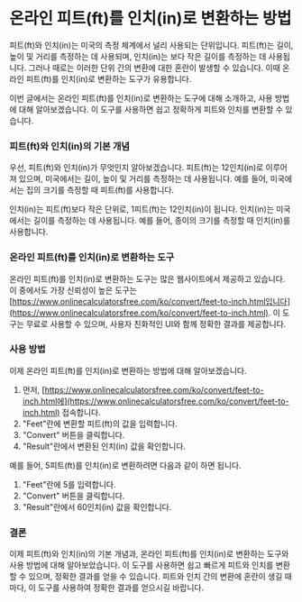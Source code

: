 온라인 피트(ft)를 인치(in)로 변환하는 방법
===========================

피트(ft)와 인치(in)는 미국의 측정 체계에서 널리 사용되는 단위입니다. 피트(ft)는 길이, 높이 및 거리를 측정하는 데 사용되며, 인치(in)는 보다 작은 길이를 측정하는 데 사용됩니다. 그러나 때로는 이러한 단위 간의 변환에 대한 혼란이 발생할 수 있습니다. 이때 온라인 피트(ft)를 인치(in)로 변환하는 도구가 유용합니다.

이번 글에서는 온라인 피트(ft)를 인치(in)로 변환하는 도구에 대해 소개하고, 사용 방법에 대해 알아보겠습니다. 이 도구를 사용하면 쉽고 정확하게 피트와 인치를 변환할 수 있습니다.

### 피트(ft)와 인치(in)의 기본 개념

우선, 피트(ft)와 인치(in)가 무엇인지 알아보겠습니다. 피트(ft)는 12인치(in)로 이루어져 있으며, 미국에서는 길이, 높이 및 거리를 측정하는 데 사용됩니다. 예를 들어, 미국에서는 집의 크기를 측정할 때 피트(ft)를 사용합니다.

인치(in)는 피트(ft)보다 작은 단위로, 1피트(ft)는 12인치(in)이 됩니다. 인치(in)는 미국에서는 길이를 측정하는 데 사용됩니다. 예를 들어, 종이의 크기를 측정할 때 인치(in)를 사용합니다.

### 온라인 피트(ft)를 인치(in)로 변환하는 도구

온라인 피트(ft)를 인치(in)로 변환하는 도구는 많은 웹사이트에서 제공하고 있습니다. 이 중에서도 가장 신뢰성이 높은 도구는 [https://www.onlinecalculatorsfree.com/ko/convert/feet-to-inch.html입니다](https://www.onlinecalculatorsfree.com/ko/convert/feet-to-inch.html). 이 도구는 무료로 사용할 수 있으며, 사용자 친화적인 UI와 함께 정확한 결과를 제공합니다.

### 사용 방법

이제 온라인 피트(ft)를 인치(in)로 변환하는 방법에 대해 알아보겠습니다.

1. 먼저, [https://www.onlinecalculatorsfree.com/ko/convert/feet-to-inch.html에](https://www.onlinecalculatorsfree.com/ko/convert/feet-to-inch.html) 접속합니다.
2. "Feet"란에 변환할 피트(ft)의 값을 입력합니다.
3. "Convert" 버튼을 클릭합니다.
4. "Result"란에서 변환된 인치(in) 값을 확인합니다.

예를 들어, 5피트(ft)를 인치(in)로 변환하려면 다음과 같이 하면 됩니다.

1. "Feet"란에 5를 입력합니다.
2. "Convert" 버튼을 클릭합니다.
3. "Result"란에서 60인치(in) 값을 확인합니다.

### 결론

이제 피트(ft)와 인치(in)의 기본 개념과, 온라인 피트(ft)를 인치(in)로 변환하는 도구와 사용 방법에 대해 알아보았습니다. 이 도구를 사용하면 쉽고 빠르게 피트와 인치를 변환할 수 있으며, 정확한 결과를 얻을 수 있습니다. 피트와 인치 간의 변환에 혼란이 생길 때마다, 이 도구를 사용하여 정확한 결과를 얻으시길 바랍니다.